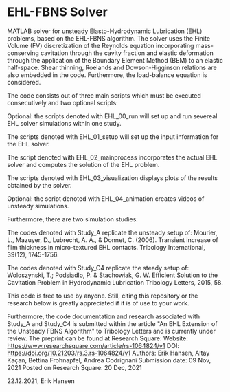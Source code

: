 # EHL-FBNS Solver
MATLAB solver for unsteady Elasto-Hydrodynamic Lubrication (EHL) problems, based on the EHL-FBNS algorithm. The solver uses the Finite Volume (FV) discretization of the Reynolds equation incorporating mass-conserving cavitation through the cavity fraction and elastic deformation through the application of the Boundary Element Method (BEM) to an elastic half-space. Shear thinning, Roelands and Dowson-Higginson relations are also embedded in the code. Furthermore, the load-balance equation is considered.


The code consists out of three main scripts which must be executed consecutively and two optional scripts:

Optional: the scripts denoted with EHL_00_run will set up and run severeal EHL solver simulations within one study.

The scripts denoted with EHL_01_setup will set up the input information for the EHL solver.

The script denoted with EHL_02_mainprocess incorporates the actual EHL solver and computes the solution of the EHL problem.

The scripts denoted with EHL_03_visualization displays plots of the results obtained by the solver.

Optional: the script denoted with EHL_04_animation creates videos of unsteady simulations.


Furthermore, there are two simulation studies:

The codes denoted with Study_A replicate the unsteady setup of:
Mourier, L., Mazuyer, D., Lubrecht, A. A., & Donnet, C. (2006). Transient increase of film thickness in micro-textured EHL contacts. Tribology International, 39(12), 1745-1756.

The codes denoted with Study_C4 replicate the steady setup of:
Woloszynski, T.; Podsiadlo, P. & Stachowiak, G. W. Efficient Solution to the Cavitation Problem in Hydrodynamic Lubrication Tribology Letters, 2015, 58.


This code is free to use by anyone. Still, citing this repository or the research below is greatly appreciated if it is of use to your work.

Furthermore, the code documentation and research associated with Study_A and Study_C4 is submitted within the article "An EHL Extension of the Unsteady FBNS Algorithm" to Tribology Letters and is currently under review. The preprint can be found at Research Square:
Website:                    https://www.researchsquare.com/article/rs-1064824/v1
DOI:                        https://doi.org/10.21203/rs.3.rs-1064824/v1
Authors:                    Erik Hansen, Altay Kaçan, Bettina Frohnapfel, Andrea Codrignani
Submission date:            09 Nov, 2021
Posted on Research Square:  20 Dec, 2021


22.12.2021, Erik Hansen
